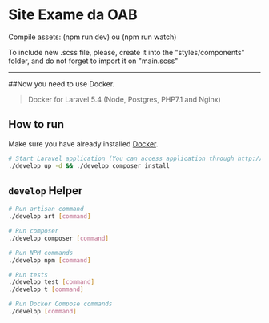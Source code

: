 # Site Exame da OAB

Compile assets:
	(npm run dev) ou (npm run watch)

To include new .scss file, please, create it into the "styles/components" folder, and do not forget to import it on "main.scss"

-------------------------------------------------------------------------------------------------------------------------------------------------------------------------------

##Now you need to use Docker.

> Docker for Laravel 5.4 (Node, Postgres, PHP7.1 and Nginx)

## How to run

Make sure you have already installed [Docker](https://www.docker.com).

```bash
# Start Laravel application (You can access application through http://localhost)
./develop up -d && ./develop composer install
```
## `develop` Helper
```bash
# Run artisan command
./develop art [command]

# Run composer
./develop composer [command]

# Run NPM commands
./develop npm [command]

# Run tests
./develop test [command]
./develop t [command]

# Run Docker Compose commands
./develop [command]
```